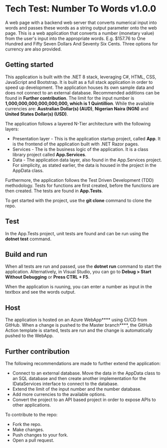 # Tech Test: Number To Words v1.0.0
A web page with a backend web server that converts numerical input into words and passes these words as a string output parameter onto the web page. This is a web application that converts a number (monetary value) from the user's input into the appropriate words. E.g. $157.76 to One Hundred and Fifty Seven Dollars And Seventy Six Cents. Three options for currency are also provided.


## Getting started
This application is built with the .NET 8 stack, leveraging C#, HTML, CSS, JavaScript and Bootstrap. It is built as a full stack application in order to speed up development. The application houses its own sample data and does not connect to an external database. Recommended additions can be found in **Further contribution**. The limit for the input number is **1,000,000,000,000,000,000, which is 1 Quintillion**. While the available currencies are: **Australian Dollar(s) (AUD)**, **Nigerian Naira (NGN)** and **United States Dollar(s) (USD)**.

The application follows a layered N-Tier architecture with the following layers:
* Presentation layer - This is the application startup project, called **App**. It is the frontend of the application built with .NET Razor pages.
* Services - The is the business logic of the application. It is a class library project called **App.Services**.
* Data - The application data layer, also found in the App.Services project. For simplicity, as stated earlier, the data is housed in the project in the AppData class.

Furthermore, the application follows the Test Driven Development (TDD) methodology. Tests for functions are first created, before the functions are then created. The tests are found in **App.Tests**.

To get started with the project, use the **git clone** command to clone the repo.


## Test
In the App.Tests project, unit tests are found and can be run using the **dotnet test** command.


## Build and run
When all tests are run and passed, use the **dotnet run** command to start the application. Alternatively, in Visual Studio, you can go to **Debug > Start Without Debugging** or **Press CTRL + F5**.

When the application is ruuning, you can enter a number as input in the textbox and see the words output.


## Host
The application is hosted on an Azure WebApp**** using CI/CD from GitHub. When a change is pushed to the Master branch****, the GitHub Action template is started, tests are run and the change is automatically pushed to the WebApp.


## Further contribution
The following recommendations are made to further extend the application:
* Connect to an external database. Move the data in the AppData class to an SQL database and then create another implementation for the IDataServices interface to connect to the database.
* Extend the limit of the input number and the number database.
* Add more currencies to the available options.
* Convert the project to an API based project in order to expose APIs to other applications.

To contribute to the repo:
* Fork the repo.
* Make changes.
* Push changes to your fork.
* Open a pull request.

